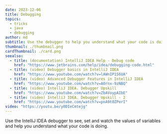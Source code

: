 ```yaml
---
date: 2023-12-06
title: Debugging
topics:
  - tricks
  - java
  - debugging
author: md
subtitle: Use the debugger to help you understand what your code is doing.
thumbnail: ./thumbnail.png
cardThumbnail: ./card.png
seealso:
  - title: (documentation) IntelliJ IDEA Help - Debug code
    href: "https://www.jetbrains.com/help/idea/debugging-code.html"
  - title: (video) Debugger basics in IntelliJ IDEA
    href: "https://www.youtube.com/watch?v=lAWnIP1S6UA"
  - title: (video) Advanced Debugger Features in IntelliJ IDEA
    href: "https://www.youtube.com/watch?v=AOrnx-9zNBQ"
  - title: (video) IntelliJ IDEA. Debugger Upskill
    href: "https://www.youtube.com/watch?v=ZbAVoypAIbE"
  - title: (video) IntelliJ IDEA. Debugger Upskill - 2
    href: "https://www.youtube.com/watch?v=pnA9tOZPerI"
video: "https://youtu.be/y0DIeCmtejg"
---
```


Use the IntelliJ IDEA debugger to see, set and watch the values of variables and help you understand what your code is doing.
